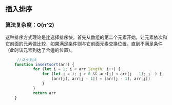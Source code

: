 ## 插入排序 ##
### 算法复杂度：O(n^2)

这种排序方式理论是比选择排序快。首先从数组的第二个元素开始，让元素依次和它前面的元素做比较，如果满足条件则与它前面元素交换位置，直到不满足条件（此时该元素到达了合适的位置）。

```js
     //从小到大
    function insertsort(arr) {
            for (let i = 1; i < arr.length; i++) {
                for (let j = i; j > 0 && arr[j] < arr[j - 1]; j--) {
                    [arr[j], arr[j - 1]] = [arr[j - 1], arr[j]]
                }
            }
            return arr
    }
```